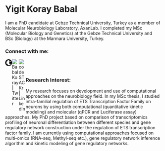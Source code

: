 # Yigit Koray Babal

I am a PhD candidate at Gebze Technical University, Turkey as a member of Molecular Neurobiology Laboratory, AxanLab. I completed my MSc (Molecular Biology and Genetics) at the Gebze Technical University and BSc (Biology) at the Marmara University, Turkey. 

### Connect with me:

[<img align="left" alt="yigitbabal.xyz" width="22px" src="https://raw.githubusercontent.com/iconic/open-iconic/master/svg/globe.svg" />](yigitbabal.xyz)
[<img align="left" alt="BabalKoray | Twitter" width="22px" src="https://cdn.jsdelivr.net/npm/simple-icons@v3/icons/twitter.svg" />](https://twitter.com/BabalKoray)
[<img align="left" alt="codeSTACKr | LinkedIn" width="22px" src="https://cdn.jsdelivr.net/npm/simple-icons@v3/icons/linkedin.svg" />](https://www.linkedin.com/in/yigit-koray-babal-b76317137/)
<br />
<br />
### Research Interest:

My research focuses on development and use of computational approaches on the neurobiology field. In my MSc thesis, I studied intra-familial regulation of ETS Transcription Factor Family on neurons by using both computational (quantitative kinetic modeling) and molecular (qPCR and Luciferase assay) approaches. My PhD project based on comparison of transcriptomics profiling of neuronal differentiation between different species and gene regulatory network construction under the regulation of ETS transcription factor family. I am currently using computational approaches focused on multi-omics (RNA-seq, Methyl-seq etc.), gene regulatory network inference algorithm and kinetic modeling of gene regulatory networks.
